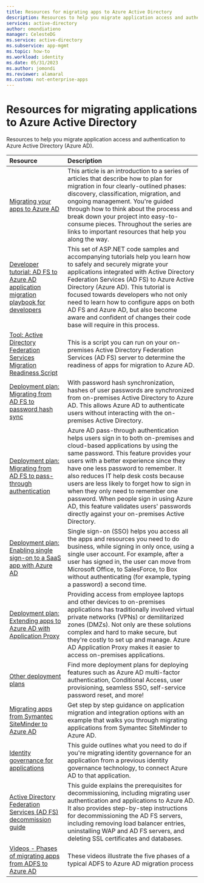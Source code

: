 ```yaml
---
title: Resources for migrating apps to Azure Active Directory
description: Resources to help you migrate application access and authentication to Azure Active Directory (Azure AD).
services: active-directory
author: omondiatieno
manager: CelesteDG
ms.service: active-directory
ms.subservice: app-mgmt
ms.topic: how-to
ms.workload: identity
ms.date: 05/31/2023
ms.author: jomondi
ms.reviewer: alamaral
ms.custom: not-enterprise-apps
---
```


# Resources for migrating applications to Azure Active Directory

Resources to help you migrate application access and authentication to Azure Active Directory (Azure AD).

| Resource  | Description  |
|:-----------|:-------------|
|[Migrating your apps to Azure AD](https://aka.ms/migrateapps/whitepaper) | This article is an introduction to a series of articles that describe how to plan for migration in four clearly-outlined phases: discovery, classification, migration, and ongoing management. You're guided through how to think about the process and break down your project into easy-to-consume pieces. Throughout the series are links to important resources that help you along the way. |
|[Developer tutorial: AD FS to Azure AD application migration playbook for developers](https://aka.ms/adfsplaybook) | This set of ASP.NET code samples and accompanying tutorials help you learn how to safely and securely migrate your applications integrated with Active Directory Federation Services (AD FS) to Azure Active Directory (Azure AD). This tutorial is focused towards developers who not only need to learn how to configure apps on both AD FS and Azure AD, but also become aware and confident of changes their code base will require in this process.|
| [Tool: Active Directory Federation Services Migration Readiness Script](https://aka.ms/migrateapps/adfstools) | This is a script you can run on your on-premises Active Directory Federation Services (AD FS) server to determine the readiness of apps for migration to Azure AD.|
| [Deployment plan: Migrating from AD FS to password hash sync](https://aka.ms/ADFSTOPHSDPDownload) | With password hash synchronization, hashes of user passwords are synchronized from on-premises Active Directory to Azure AD. This allows Azure AD to authenticate users without interacting with the on-premises Active Directory.|
| [Deployment plan: Migrating from AD FS to pass-through authentication](https://aka.ms/ADFSTOPTADPDownload)|Azure AD pass-through authentication helps users sign in to both on-premises and cloud-based applications by using the same password. This feature provides your users with a better experience since they have one less password to remember. It also reduces IT help desk costs because users are less likely to forget how to sign in when they only need to remember one password. When people sign in using Azure AD, this feature validates users' passwords directly against your on-premises Active Directory.|
| [Deployment plan: Enabling single sign-on to a SaaS app with Azure AD](https://aka.ms/SSODPDownload) | Single sign-on (SSO) helps you access all the apps and resources you need to do business, while signing in only once, using a single user account. For example, after a user has signed in, the user can move from Microsoft Office, to SalesForce, to Box without authenticating (for example, typing a password) a second time.
| [Deployment plan: Extending apps to Azure AD with Application Proxy](../app-proxy/application-proxy-deployment-plan.md)| Providing access from employee laptops and other devices to on-premises applications has traditionally involved virtual private networks (VPNs) or demilitarized zones (DMZs). Not only are these solutions complex and hard to make secure, but they're costly to set up and manage. Azure AD Application Proxy makes it easier to access on-premises applications. |
| [Other deployment plans](../fundamentals/active-directory-deployment-plans.md) | Find more deployment plans for deploying features such as Azure AD multi-factor authentication, Conditional Access, user provisioning, seamless SSO, self-service password reset, and more! |
| [Migrating apps from Symantec SiteMinder to Azure AD](https://azure.microsoft.com/mediahandler/files/resourcefiles/migrating-applications-from-symantec-siteminder-to-azure-active-directory/Migrating-applications-from-Symantec-SiteMinder-to-Azure-Active-Directory.pdf) | Get step by step guidance on application migration and integration options with an example that walks you through migrating applications from Symantec SiteMinder to Azure AD. |
| [Identity governance for applications](../governance/identity-governance-applications-prepare.md)| This guide outlines what you need to do if you're migrating identity governance for an application from a previous identity governance technology, to connect Azure AD to that application.|
| [Active Directory Federation Services (AD FS) decommission guide](/windows-server/identity/ad-fs/decommission/adfs-decommission-guide) | This guide explains the prerequisites for decommissioning, including migrating user authentication and applications to Azure AD. It also provides step-by-step instructions for decommissioning the AD FS servers, including removing load balancer entries, uninstalling WAP and AD FS servers, and deleting SSL certificates and databases. |
| [Videos - Phases of migrating apps from ADFS to Azure AD](app-management-videos.md#phases-of-migrating-apps-from-adfs-to-azure-ad) | These videos illustrate the five phases of a typical ADFS to Azure AD migration process|

